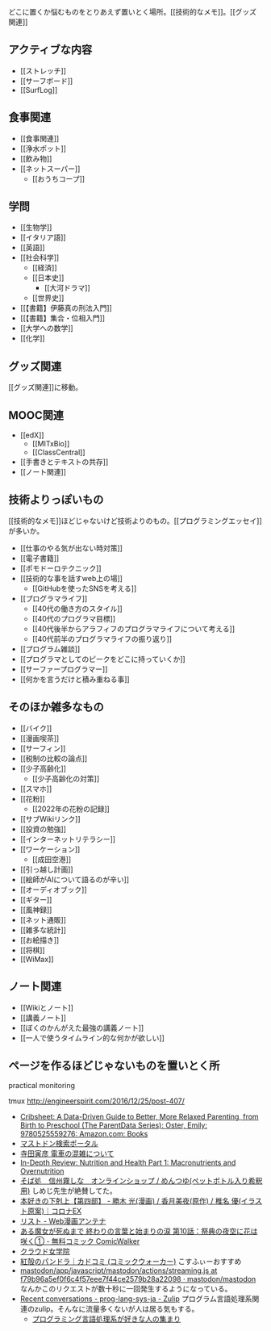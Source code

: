 どこに置くか悩むものをとりあえず置いとく場所。[[技術的なメモ]]。[[グッズ関連]]

## アクティブな内容

- [[ストレッチ]]
- [[サーフボード]]
- [[SurfLog]]

## 食事関連

- [[食事関連]]
- [[浄水ポット]]
- [[飲み物]]
- [[ネットスーパー]]
  - [[おうちコープ]]

## 学問

- [[生物学]]
- [[イタリア語]]
- [[英語]]
- [[社会科学]]
  - [[経済]]
  - [[日本史]]
    - [[大河ドラマ]]
  - [[世界史]]
- [[【書籍】伊藤真の刑法入門]]
- [[【書籍】集合・位相入門]]
- [[大学への数学]]
- [[化学]]

## グッズ関連

[[グッズ関連]]に移動。

## MOOC関連

- [[edX]]
   - [[MITxBio]]
   - [[ClassCentral]]
- [[手書きとテキストの共存]]
- [[ノート関連]]

## 技術よりっぽいもの

[[技術的なメモ]]ほどじゃないけど技術よりのもの。[[プログラミングエッセイ]]が多いか。

- [[仕事のやる気が出ない時対策]]
- [[電子書籍]]
- [[ポモドーロテクニック]]
- [[技術的な事を話すweb上の場]]
  - [[GitHubを使ったSNSを考える]]
- [[プログラマライフ]]
  - [[40代の働き方のスタイル]]
  - [[40代のプログラマ目標]]
  - [[40代後半からアラフィフのプログラマライフについて考える]]
  - [[40代前半のプログラマライフの振り返り]]
- [[プログラム雑談]]
- [[プログラマとしてのピークをどこに持っていくか]]
- [[サーファープログラマー]]
- [[何かを言うだけと積み重ねる事]]

## そのほか雑多なもの

- [[バイク]]
- [[漫画喫茶]]
- [[サーフィン]]
- [[税制の比較の論点]]
- [[少子高齢化]]
  - [[少子高齢化の対策]]
- [[スマホ]]
- [[花粉]]
  - [[2022年の花粉の記録]]
- [[サブWikiリンク]]
- [[投資の勉強]]
- [[インターネットリテラシー]]
- [[ワーケーション]]
   - [[成田空港]]
- [[引っ越し計画]]
- [[絵師がAIについて語るのが辛い]]
- [[オーディオブック]]
- [[ギター]]
- [[風神録]]
- [[ネット通販]]
- [[雑多な統計]]
- [[お絵描き]]
- [[将棋]]
- [[WiMax]]

## ノート関連

- [[Wikiとノート]]
- [[講義ノート]]
- [[ぼくのかんがえた最強の講義ノート]]
- [[一人で使うタイムライン的な何かが欲しい]]

## ページを作るほどじゃないものを置いとく所

practical monitoring

tmux
http://engineerspirit.com/2016/12/25/post-407/

- [Cribsheet: A Data-Driven Guide to Better, More Relaxed Parenting, from Birth to Preschool (The ParentData Series): Oster, Emily: 9780525559276: Amazon.com: Books](https://www.amazon.com/Cribsheet-Data-Driven-Relaxed-Parenting-Preschool/dp/0525559272/)
- [マストドン検索ポータル](https://msearch.fediverse.media/)
- [寺田寅彦 電車の混雑について](https://www.aozora.gr.jp/cards/000042/files/2449_11267.html)
- [In-Depth Review: Nutrition and Health Part 1: Macronutrients and Overnutrition](https://www.classcentral.com/report/review-nutrition-and-health-part-1/)
- [そば処　信州霧しな　オンラインショップ / めんつゆ(ペットボトル入り希釈用)](https://www.shinshukirishina.co.jp/products/detail.php?product_id=420) しめじ先生が絶賛してた。
- [本好きの下剋上【第四部】 - 勝木 光(漫画) / 香月美夜(原作) / 椎名 優(イラスト原案)｜コロナEX](https://to-corona-ex.com/comics/20000000051070)
- [リスト - Web漫画アンテナ](https://webcomics.jp/list/t8fjl)
- [ある魔女が死ぬまで 終わりの言葉と始まりの涙 第10話：祭典の夜空に花は咲く① - 無料コミック ComicWalker](https://comic-walker.com/viewer/?cid=KDCW_AM19203824010010_68&dlcl=ja&tw=2)
- [クラウド女学院](https://kurajo.ivory.ne.jp/link/)
- [紅殻のパンドラ｜カドコミ (コミックウォーカー)](https://comic-walker.com/detail/KC_000291_S?episodeType=first) こすふぃーおすすめ
- [mastodon/app/javascript/mastodon/actions/streaming.js at f79b96a5ef0f6c4f57eee7f44ce2579b28a22098 · mastodon/mastodon](https://github.com/mastodon/mastodon/blob/f79b96a5ef0f6c4f57eee7f44ce2579b28a22098/app/javascript/mastodon/actions/streaming.js#L61) なんかこのリクエストが数十秒に一回発生するようになっている。
- [Recent conversations - prog-lang-sys-ja - Zulip](https://prog-lang-sys-ja.zulipchat.com/) プログラム言語処理系関連のzulip。そんなに流量多くないが人は居る気もする。
   - [プログラミング言語処理系が好きな人の集まり](https://prog-lang-sys-ja-slack.github.io/wiki/)